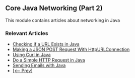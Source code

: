 ## Core Java Networking (Part 2)

This module contains articles about networking in Java

### Relevant Articles

- [Checking if a URL Exists in Java](https://www.baeldung.com/java-check-url-exists)
- [Making a JSON POST Request With HttpURLConnection](https://www.baeldung.com/httpurlconnection-post)
- [Using Curl in Java](https://www.baeldung.com/java-curl)
- [Do a Simple HTTP Request in Java](http://www.baeldung.com/java-http-request)
- [Sending Emails with Java](http://www.baeldung.com/java-email)
- [[<-- Prev]](/core-java-modules/core-java-networking)
